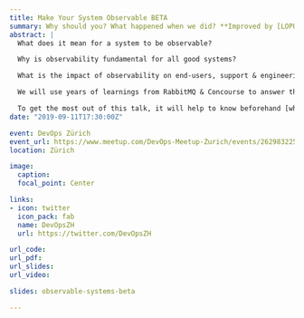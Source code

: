```yaml
---
title: Make Your System Observable BETA
summary: Why should you? What happened when we did? **Improved by [LOPUG](https://twitter.com/LOPUG)**
abstract: |
  What does it mean for a system to be observable?

  Why is observability fundamental for all good systems?

  What is the impact of observability on end-users, support & engineering?

  We will use years of learnings from RabbitMQ & Concourse to answer these questions and show you how these products have addressed this essential requirement.

  To get the most out of this talk, it will help to know beforehand [what is RabbitMQ](https://www.rabbitmq.com/features.html) and [what is Concourse](https://concourse-ci.org/docs.html).
date: "2019-09-11T17:30:00Z"

event: DevOps Zürich
event_url: https://www.meetup.com/DevOps-Meetup-Zurich/events/262983225
location: Zürich

image:
  caption:
  focal_point: Center

links:
- icon: twitter
  icon_pack: fab
  name: DevOpsZH
  url: https://twitter.com/DevOpsZH

url_code:
url_pdf:
url_slides:
url_video:

slides: observable-systems-beta

---
```


<!--

# FEEDBACK

* end with key take-aways instead of talk journey
* de-emphasize RabbitMQ/Erlang for this audience - Erlang Distribution links 🤯
* end with key take-aways

-->
